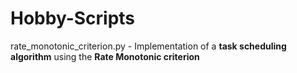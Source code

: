 # Hobby-Scripts

rate_monotonic_criterion.py - Implementation of a **task scheduling algorithm** using the **Rate Monotonic criterion**
